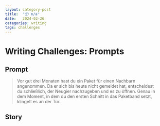 ```yaml
---
layout: category-post
title:  "📦 n/a"
date:   2024-02-26
categories: writing
tags: challenges
---
```


# Writing Challenges: Prompts

## Prompt
> Vor gut drei Monaten hast du ein Paket für einen Nachbarn angenommen. Da er sich bis heute nicht gemeldet hat, entscheidest du schließlich, der Neugier nachzugeben und es zu öffnen. Genau in dem Moment, in dem du den ersten Schnitt in das Paketband setzt, klingelt es an der Tür.

## Story 
